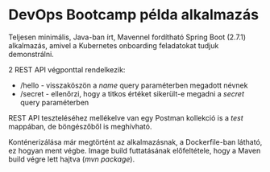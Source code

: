 # DevOps Bootcamp példa alkalmazás

Teljesen minimális, Java-ban írt, Mavennel fordítható Spring Boot (2.7.1) alkalmazás, amivel a Kubernetes onboarding feladatokat tudjuk demonstrálni.

2 REST API végponttal rendelkezik:
* /hello - visszaköszön a _name_ query paraméterben megadott névnek
* /secret - ellenőrzi, hogy a titkos értéket sikerült-e megadni a _secret_ query paraméterben

REST API teszteléséhez mellékelve van egy Postman kollekció is a _test_ mappában, de böngészőből is meghívható.

Konténerizálása már megtörtént az alkalmazásnak, a Dockerfile-ban látható, ez hogyan ment végbe. 
Image build futtatásának előfeltétele, hogy a Maven build végre lett hajtva (*mvn package*).
